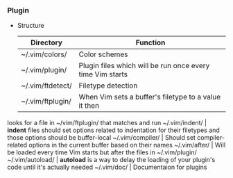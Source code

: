 ### Plugin

* Structure

    Directory | Function
    --------- | --------
    ~/.vim/colors/ | Color schemes
    ~/.vim/plugin/ | Plugin files which will be run once every time Vim starts
    ~/.vim/ftdetect/ | Filetype detection
    ~/.vim/ftplugin/ | When Vim sets a buffer's filetype to a value it then
looks for a file in ~/vim/ftplugin/ that matches and run
    ~/.vim/indent/ | **indent** files should set options related to indentation
for their filetypes and those options should be buffer-local
    ~/.vim/compiler/ | Should set compiler-related options in the current buffer
based on their names
    ~/.vim/after/ | Will be loaded every time Vim starts but after the files in
~/.vim/plugin/
    ~/.vim/autoload/ | **autoload** is a way to delay the loading of your
plugin's code until it's actually needed
    ~/.vim/doc/ | Documentaion for plugins

